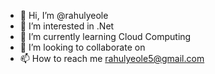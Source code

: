 - 👋 Hi, I’m @rahulyeole
- 👀 I’m interested in .Net 
- 🌱 I’m currently learning Cloud Computing 
- 💞️ I’m looking to collaborate on 
- 📫 How to reach me rahulyeole5@gmail.com

<!---
rahulyeole/rahulyeole is a ✨ special ✨ repository because its `README.md` (this file) appears on your GitHub profile.
You can click the Preview link to take a look at your changes.
--->
